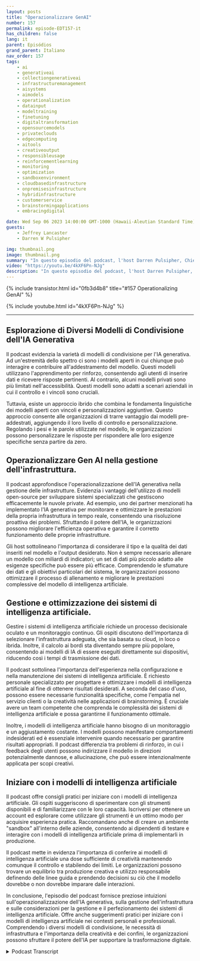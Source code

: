 ```yaml
---
layout: posts
title: "Operazionalizzare GenAI"
number: 157
permalink: episode-EDT157-it
has_children: false
lang: it
parent: Episódios
grand_parent: Italiano
nav_order: 157
tags:
    - ai
    - generativeai
    - collectiongenerativeai
    - infrastructuremanagement
    - aisystems
    - aimodels
    - operationalization
    - datainput
    - modeltraining
    - finetuning
    - digitaltransformation
    - opensourcemodels
    - privateclouds
    - edgecomputing
    - aitools
    - creativeoutput
    - responsibleusage
    - reinforcementlearning
    - monitoring
    - optimization
    - sandboxenvironment
    - cloudbasedinfrastructure
    - onpremisesinfrastructure
    - hybridinfrastructure
    - customerservice
    - brainstormingapplications
    - embracingdigital

date: Wed Sep 06 2023 14:00:00 GMT-1000 (Hawaii-Aleutian Standard Time)
guests:
    - Jeffrey Lancaster
    - Darren W Pulsipher

img: thumbnail.png
image: thumbnail.png
summary: "In questo episodio del podcast, l'host Darren Pulsipher, Chief Solution Architect del settore pubblico presso Intel, discute dell'operatività dell'AI generativa con il ritorno dell'ospite, il dottor Jeffrey Lancaster. Esplorano i diversi modelli di condivisione dell'AI generativa, tra cui modelli pubblici, privati ​​e comunitari. Il podcast copre argomenti come i modelli open-source, la gestione dell'infrastruttura e le considerazioni per la distribuzione e il mantenimento dei sistemi AI. Si approfondisce anche l'importanza della creatività, della personalizzazione e di come iniziare con i modelli AI."
video: "https://youtu.be/4kXF6Pn-NJg"
description: "In questo episodio del podcast, l'host Darren Pulsipher, Chief Solution Architect del settore pubblico presso Intel, discute dell'operatività dell'AI generativa con il ritorno dell'ospite, il dottor Jeffrey Lancaster. Esplorano i diversi modelli di condivisione dell'AI generativa, tra cui modelli pubblici, privati ​​e comunitari. Il podcast copre argomenti come i modelli open-source, la gestione dell'infrastruttura e le considerazioni per la distribuzione e il mantenimento dei sistemi AI. Si approfondisce anche l'importanza della creatività, della personalizzazione e di come iniziare con i modelli AI."
---
```


<div>
{% include transistor.html id="0fb3d4b8" title="#157 Operationalizing GenAI" %}

{% include youtube.html id="4kXF6Pn-NJg" %}
</div>

---

## Esplorazione di Diversi Modelli di Condivisione dell'IA Generativa

Il podcast evidenzia la varietà di modelli di condivisione per l'IA generativa. Ad un'estremità dello spettro ci sono i modelli aperti in cui chiunque può interagire e contribuire all'addestramento del modello. Questi modelli utilizzano l'apprendimento per rinforzo, consentendo agli utenti di inserire dati e ricevere risposte pertinenti. Al contrario, alcuni modelli privati sono più limitati nell'accessibilità. Questi modelli sono adatti a scenari aziendali in cui il controllo e i vincoli sono cruciali.

Tuttavia, esiste un approccio ibrido che combina le fondamenta linguistiche dei modelli aperti con vincoli e personalizzazioni aggiuntive. Questo approccio consente alle organizzazioni di trarre vantaggio dai modelli pre-addestrati, aggiungendo il loro livello di controllo e personalizzazione. Regolando i pesi e le parole utilizzate nel modello, le organizzazioni possono personalizzare le risposte per rispondere alle loro esigenze specifiche senza partire da zero.

## Operazionalizzare Gen AI nella gestione dell'infrastruttura.

Il podcast approfondisce l'operazionalizzazione dell'IA generativa nella gestione delle infrastrutture. Evidenzia i vantaggi dell'utilizzo di modelli open-source per sviluppare sistemi specializzati che gestiscono efficacemente le nuvole private. Ad esempio, uno dei partner menzionati ha implementato l'IA generativa per monitorare e ottimizzare le prestazioni della propria infrastruttura in tempo reale, consentendo una risoluzione proattiva dei problemi. Sfruttando il potere dell'IA, le organizzazioni possono migliorare l'efficienza operativa e garantire il corretto funzionamento delle proprie infrastrutture.

Gli host sottolineano l'importanza di considerare il tipo e la qualità dei dati inseriti nel modello e l'output desiderato. Non è sempre necessario allenare un modello con miliardi di indicatori; un set di dati più piccolo adatto alle esigenze specifiche può essere più efficace. Comprendendo le sfumature dei dati e gli obiettivi particolari del sistema, le organizzazioni possono ottimizzare il processo di allenamento e migliorare le prestazioni complessive del modello di intelligenza artificiale.

## Gestione e ottimizzazione dei sistemi di intelligenza artificiale.

Gestire i sistemi di intelligenza artificiale richiede un processo decisionale oculato e un monitoraggio continuo. Gli ospiti discutono dell'importanza di selezionare l'infrastruttura adeguata, che sia basata su cloud, in loco o ibrida. Inoltre, il calcolo ai bordi sta diventando sempre più popolare, consentendo ai modelli di IA di essere eseguiti direttamente sui dispositivi, riducendo così i tempi di trasmissione dei dati.

Il podcast sottolinea l'importanza dell'esperienza nella configurazione e nella manutenzione dei sistemi di intelligenza artificiale. È richiesto personale specializzato per progettare e ottimizzare i modelli di intelligenza artificiale al fine di ottenere risultati desiderati. A seconda del caso d'uso, possono essere necessarie funzionalità specifiche, come l'empatia nel servizio clienti o la creatività nelle applicazioni di brainstorming. È cruciale avere un team competente che comprenda le complessità dei sistemi di intelligenza artificiale e possa garantirne il funzionamento ottimale.

Inoltre, i modelli di intelligenza artificiale hanno bisogno di un monitoraggio e un aggiustamento costante. I modelli possono manifestare comportamenti indesiderati ed è essenziale intervenire quando necessario per garantire risultati appropriati. Il podcast differenzia tra problemi di rinforzo, in cui i feedback degli utenti possono indirizzare il modello in direzioni potenzialmente dannose, e allucinazione, che può essere intenzionalmente applicata per scopi creativi.

## Iniziare con i modelli di intelligenza artificiale

Il podcast offre consigli pratici per iniziare con i modelli di intelligenza artificiale. Gli ospiti suggeriscono di sperimentare con gli strumenti disponibili e di familiarizzare con le loro capacità. Iscriversi per ottenere un account ed esplorare come utilizzare gli strumenti è un ottimo modo per acquisire esperienza pratica. Raccomandano anche di creare un ambiente "sandbox" all'interno delle aziende, consentendo ai dipendenti di testare e interagire con i modelli di intelligenza artificiale prima di implementarli in produzione.

Il podcast mette in evidenza l'importanza di conferire ai modelli di intelligenza artificiale una dose sufficiente di creatività mantenendo comunque il controllo e stabilendo dei limiti. Le organizzazioni possono trovare un equilibrio tra produzione creativa e utilizzo responsabile definendo delle linee guida e prendendo decisioni su ciò che il modello dovrebbe o non dovrebbe imparare dalle interazioni.

In conclusione, l'episodio del podcast fornisce preziose intuizioni sull'operazionalizzazione dell'IA generativa, sulla gestione dell'infrastruttura e sulle considerazioni per la gestione e il perfezionamento dei sistemi di intelligenza artificiale. Offre anche suggerimenti pratici per iniziare con i modelli di intelligenza artificiale nei contesti personali e professionali. Comprendendo i diversi modelli di condivisione, le necessità di infrastruttura e l'importanza della creatività e dei confini, le organizzazioni possono sfruttare il potere dell'IA per supportare la trasformazione digitale.



<details>
<summary> Podcast Transcript </summary>

<p></p>

</details>
